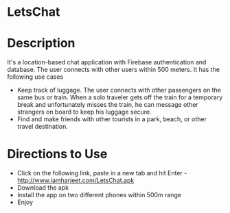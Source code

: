 # LetsChat
# Description
It's a location-based chat application with Firebase authentication and database.
The user connects with other users within 500 meters. It has the following
use cases
* Keep track of luggage. The user connects with other passengers on the same bus or train. When a
solo traveler gets off the train for a temporary break and unfortunately misses the train, he can
message other strangers on board to keep his luggage secure.
* Find and make friends with other tourists in a park, beach, or other travel destination.

# Directions to Use
* Click on the following link, paste in a new tab and hit Enter - http://www.iamharjeet.com/LetsChat.apk
* Download the apk
* Install the app on two different phones within 500m range
* Enjoy
